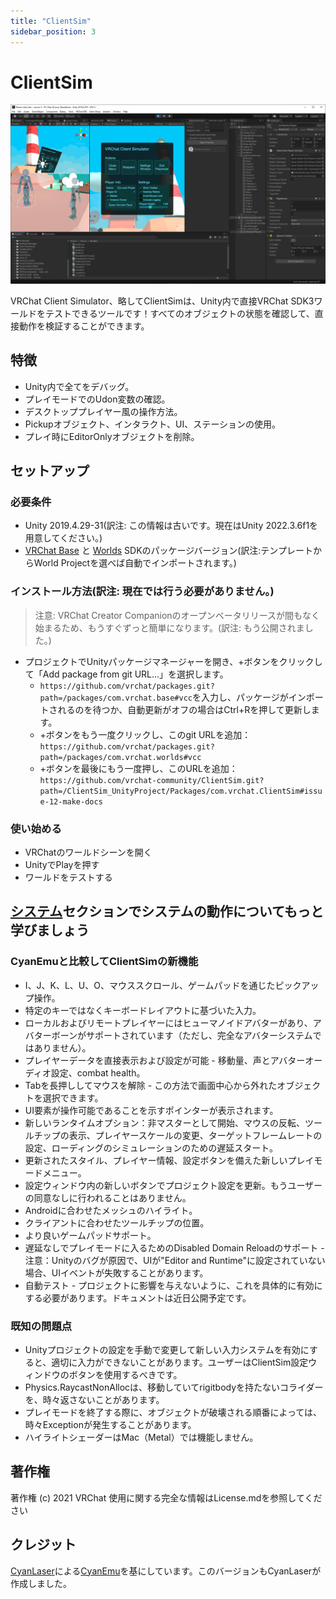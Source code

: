 ```yaml
---
title: "ClientSim"
sidebar_position: 3
---
```


# ClientSim

![ClientSim in Unity Editor](/img_clientsim/editor-screenshot.png)

VRChat Client Simulator、略してClientSimは、Unity内で直接VRChat SDK3ワールドをテストできるツールです！すべてのオブジェクトの状態を確認して、直接動作を検証することができます。

## 特徴

- Unity内で全てをデバッグ。
- プレイモードでのUdon変数の確認。
- デスクトッププレイヤー風の操作方法。
- Pickupオブジェクト、インタラクト、UI、ステーションの使用。
- プレイ時にEditorOnlyオブジェクトを削除。

## セットアップ

### 必要条件

- Unity 2019.4.29-31(訳注: この情報は古いです。現在はUnity 2022.3.6f1を用意してください。)
- [VRChat Base](https://github.com/vrchat/packages/tree/main/packages/com.vrchat.base) と [Worlds](https://github.com/vrchat/packages/tree/main/packages/com.vrchat.worlds) SDKのパッケージバージョン(訳注:テンプレートからWorld Projectを選べば自動でインポートされます。)

### インストール方法(訳注: 現在では行う必要がありません。)

> 注意: VRChat Creator Companionのオープンベータリリースが間もなく始まるため、もうすぐずっと簡単になります。(訳注: もう公開されました。)
>
- プロジェクトでUnityパッケージマネージャーを開き、+ボタンをクリックして「Add package from git URL...」を選択します。
    - `https://github.com/vrchat/packages.git?path=/packages/com.vrchat.base#vcc`を入力し、パッケージがインポートされるのを待つか、自動更新がオフの場合はCtrl+Rを押して更新します。
    - +ボタンをもう一度クリックし、このgit URLを追加：`https://github.com/vrchat/packages.git?path=/packages/com.vrchat.worlds#vcc`
    - +ボタンを最後にもう一度押し、このURLを追加：`https://github.com/vrchat-community/ClientSim.git?path=/ClientSim_UnityProject/Packages/com.vrchat.ClientSim#issue-12-make-docs`

### 使い始める

- VRChatのワールドシーンを開く
- UnityでPlayを押す
- ワールドをテストする


## [システム](systems)セクションでシステムの動作についてもっと学びましょう

### CyanEmuと比較してClientSimの新機能
- I、J、K、L、U、O、マウススクロール、ゲームパッドを通じたピックアップ操作。
- 特定のキーではなくキーボードレイアウトに基づいた入力。
- ローカルおよびリモートプレイヤーにはヒューマノイドアバターがあり、アバターボーンがサポートされています（ただし、完全なアバターシステムではありません）。
- プレイヤーデータを直接表示および設定が可能 - 移動量、声とアバターオーディオ設定、combat health。
- Tabを長押ししてマウスを解除 - この方法で画面中心から外れたオブジェクトを選択できます。
- UI要素が操作可能であることを示すポインターが表示されます。
- 新しいランタイムオプション：非マスターとして開始、マウスの反転、ツールチップの表示、プレイヤースケールの変更、ターゲットフレームレートの設定、ローディングのシミュレーションのための遅延スタート。
- 更新されたスタイル、プレイヤー情報、設定ボタンを備えた新しいプレイモードメニュー。
- 設定ウィンドウ内の新しいボタンでプロジェクト設定を更新。もうユーザーの同意なしに行われることはありません。
- Androidに合わせたメッシュのハイライト。
- クライアントに合わせたツールチップの位置。
- より良いゲームパッドサポート。
- 遅延なしでプレイモードに入るためのDisabled Domain Reloadのサポート - 注意：Unityのバグが原因で、UIが"Editor and Runtime"に設定されていない場合、UIイベントが失敗することがあります。
- 自動テスト - プロジェクトに影響を与えないように、これを具体的に有効にする必要があります。ドキュメントは近日公開予定です。

### 既知の問題点

- Unityプロジェクトの設定を手動で変更して新しい入力システムを有効にすると、適切に入力ができないことがあります。ユーザーはClientSim設定ウィンドウのボタンを使用するべきです。
- Physics.RaycastNonAllocは、移動していてrigitbodyを持たないコライダーを、時々返さないことがあります。
- プレイモードを終了する際に、オブジェクトが破壊される順番によっては、時々Exceptionが発生することがあります。
- ハイライトシェーダーはMac（Metal）では機能しません。

## 著作権

著作権 (c) 2021 VRChat
使用に関する完全な情報はLicense.mdを参照してください

## クレジット

[CyanLaser](https://github.com/CyanLaser)による[CyanEmu](https://github.com/CyanLaser/CyanEmu)を基にしています。このバージョンもCyanLaserが作成しました。
